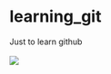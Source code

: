 # learning_git
Just to learn github
<br><br>
<img src="https://media.licdn.com/dms/image/D4E03AQF58dzlgMIDGA/profile-displayphoto-shrink_200_200/0/1645510447246?e=1679529600&v=beta&t=EsYTc6MEVFhpPnmtCi_D__G_6oJLt5N9B3mPuLwk9pk">
